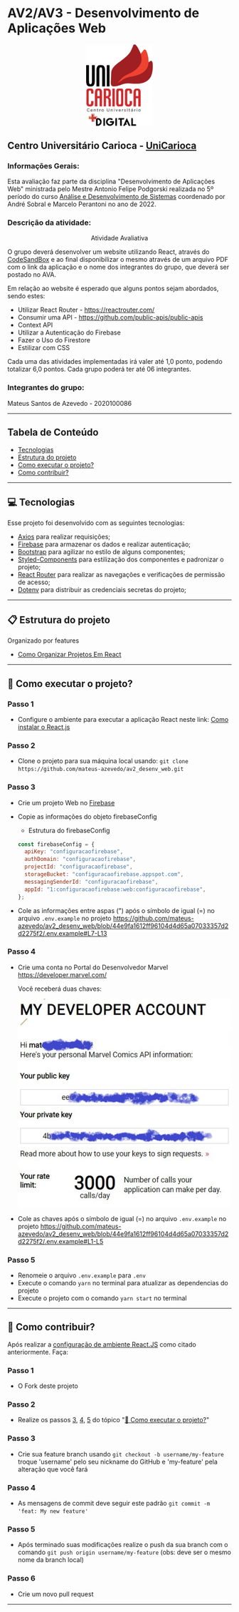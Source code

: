 # AV2/AV3 - Desenvolvimento de Aplicações Web

<div align="center">
  <a href="https://www.unicarioca.edu.br/" target="_blank">
    <img src="./doc/logo_unicarioca.png" width="150" />
  </a>
</div>

## Centro Universitário Carioca - <a href="https://www.unicarioca.edu.br/" target="_blank">UniCarioca</a>

### Informações Gerais:

Esta avaliação faz parte da disciplina "Desenvolvimento de Aplicações Web" ministrada pelo Mestre Antonio Felipe Podgorski realizada no 5º período do curso <a href="https://unicarioca.edu.br/cursos/graduacao/analise-e-desenvolvimento-de-sistemas" target="_blank">Análise e Desenvolvimento de Sistemas</a> coordenado por André Sobral e Marcelo Perantoni no ano de 2022.

### Descrição da atividade:

<p align="center">Atividade Avaliativa</p>

O grupo deverá desenvolver um website utilizando React, através do <a href="https://codesandbox.io/" target="_blank">CodeSandBox</a> e ao final disponibilizar o mesmo através de um arquivo PDF com o link da aplicação e o nome dos integrantes do grupo, que deverá ser postado no AVA.

Em relação ao website é esperado que alguns pontos sejam abordados, sendo estes:

- Utilizar React Router - <a href="https://reactrouter.com/" target="_blank">https://reactrouter.com/</a>
- Consumir uma API - <a href="https://github.com/public-apis/public-apis" target="_blank">https://github.com/public-apis/public-apis</a>
- Context API
- Utilizar a Autenticação do Firebase
- Fazer o Uso do Firestore
- Estilizar com CSS

Cada uma das atividades implementadas irá valer até 1,0 ponto, podendo totalizar 6,0 pontos.
Cada grupo poderá ter até 06 integrantes.

### Integrantes do grupo:

Mateus Santos de Azevedo - 2020100086

---

## Tabela de Conteúdo

<ul>
  <li><a href="#-tecnologias">Tecnologias</a></li>
  <li><a href="#-estrutura-do-projeto">Estrutura do projeto</a></li>
  <li><a href="#-como-executar-o-projeto">Como executar o projeto?</a></li>
  <li><a href="#-como-contribuir">Como contribuir?</a></li>
</ul>

---

## 💻 Tecnologias

Esse projeto foi desenvolvido com as seguintes tecnologias:

- <a href="https://axios-http.com/" target="_blank">Axios</a> para realizar requisições;
- <a href="https://firebase.google.com/" target="_blank">Firebase</a> para armazenar os dados e realizar autenticação;
- <a href="https://getbootstrap.com/" target="_blank">Bootstrap</a> para agilizar no estilo de alguns componentes;
- <a href="https://styled-components.com/" target="_blank">Styled-Components</a> para estilização dos componentes e padronizar o projeto;
- <a href="https://reactrouter.com/" target="_blank">React Router</a> para realizar as navegações e verificações de permissão de acesso;
- <a href="https://create-react-app.dev/docs/adding-custom-environment-variables" target="_blank">Dotenv</a> para distribuir as credenciais secretas do projeto;

---

## 📋 Estrutura do projeto

Organizado por features

- <a href="https://blog.matheuscastiglioni.com.br/como-organizar-projetos-em-react/" target="_blank">Como Organizar Projetos Em React</a>

---

## 🤔 Como executar o projeto?

### Passo 1

- Configure o ambiente para executar a aplicação React neste link: <a href="https://www.freecodecamp.org/portuguese/news/como-instalar-o-react-js-com-create-react-app/" target="_blank">Como instalar o React.js</a>

### Passo 2

- Clone o projeto para sua máquina local usando:
  `git clone https://github.com/mateus-azevedo/av2_desenv_web.git`

### Passo 3

- Crie um projeto Web no <a href="https://firebase.google.com/" target="_blank">Firebase</a>

- Copie as informações do objeto firebaseConfig
  - Estrutura do firebaseConfig
  ```js
  const firebaseConfig = {
    apiKey: "configuracaofirebase",
    authDomain: "configuracaofirebase",
    projectId: "configuracaofirebase",
    storageBucket: "configuracaofirebase.appspot.com",
    messagingSenderId: "configuracaofirebase",
    appId: "1:configuracaofirebase:web:configuracaofirebase",
  };
  ```
- Cole as informações entre aspas (") após o símbolo de igual (=) no arquivo `.env.example` no projeto
  https://github.com/mateus-azevedo/av2_desenv_web/blob/44e9fa1612ff96104d4d65a07033357d2d2275f2/.env.example#L7-L13

### Passo 4

- Crie uma conta no Portal do Desenvolvedor Marvel
  <a href="https://developer.marvel.com/" target="_blank">https://developer.marvel.com/</a>

  Você receberá duas chaves:
  <div align="center">
    <img src="./doc/marvel-developer-example.jpg" />
  </div>

- Cole as chaves após o símbolo de igual (=) no arquivo `.env.example` no projeto
  https://github.com/mateus-azevedo/av2_desenv_web/blob/44e9fa1612ff96104d4d65a07033357d2d2275f2/.env.example#L1-L5

### Passo 5

- Renomeie o arquivo `.env.example` para `.env`
- Execute o comando `yarn` no terminal para atualizar as dependencias do projeto
- Execute o projeto com o comando `yarn start` no terminal

---

## 🤩 Como contribuir?

Após realizar a <a href="https://www.freecodecamp.org/portuguese/news/como-instalar-o-react-js-com-create-react-app/" target="_blank">configuração de ambiente React.JS</a> como citado anteriormente.
Faça:

### Passo 1

- O Fork deste projeto

### Passo 2

- Realize os passos <a href="#passo-3">3</a>, <a href="#passo-4">4</a>, <a href="#passo-5">5</a> do tópico "<a href="#-como-executar-o-projeto">🤔 Como executar o projeto?</a>"

### Passo 3

- Crie sua feature branch usando `git checkout -b username/my-feature` troque 'username' pelo seu nickname do GitHub e 'my-feature' pela alteração que você fará

### Passo 4

- As mensagens de commit deve seguir este padrão `git commit -m 'feat: My new feature'`

### Passo 5

- Após terminado suas modificações realize o push da sua branch com o comando `git push origin username/my-feature` (obs: deve ser o mesmo nome da branch local)

### Passo 6

- Crie um novo pull request

---
